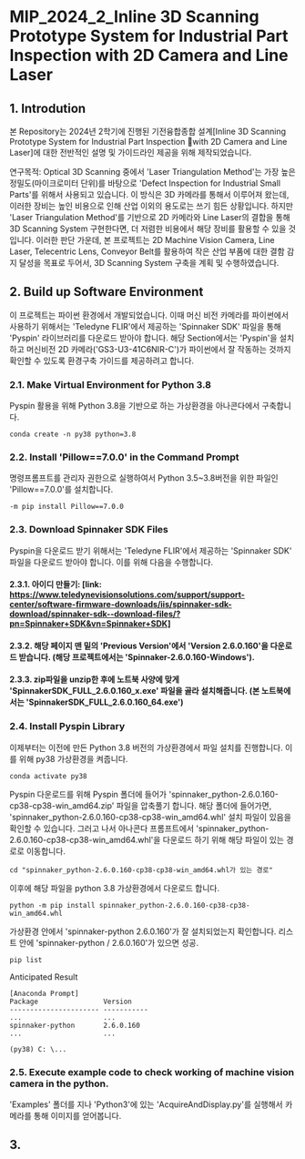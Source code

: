 # MIP_2024_2_Inline 3D Scanning Prototype System for Industrial Part Inspection with 2D Camera and Line Laser

## 1. Introdution
본 Repository는 2024년 2학기에 진행된 기전융합종합 설계[Inline 3D Scanning Prototype System for Industrial Part Inspection with 2D Camera and Line Laser]에 대한 전반적인 설명 및 가이드라인 제공을 위해 제작되었습니다.

연구목적: Optical 3D Scanning 중에서 'Laser Triangulation Method'는 가장 높은 정밀도(마이크로미터 단위)를 바탕으로 'Defect Inspection for Industrial Small Parts'를 위해서 사용되고 있습니다. 이 방식은 3D 카메라를 통해서 이루어져 왔는데, 이러한 장비는 높인 비용으로 인해 산업 이외의 용도로는 쓰기 힘든 상황입니다. 하지만 'Laser Triangulation Method'를 기반으로 2D 카메라와 Line Laser의 결합을 통해 3D Scanning System 구현한다면, 더 저렴한 비용에서 해당 장비를 활용할 수 있을 것입니다. 이러한 판단 가운데, 본 프로젝트는 2D Machine Vision Camera, Line Laser, Telecentric Lens, Conveyor Belt를 활용하여 작은 산업 부품에 대한 결함 감지 달성을 목표로 두어서, 3D Scanning System 구축을 계획 및 수행하였습니다.


## 2. Build up Software Environment
이 프로젝트는 파이썬 환경에서 개발되었습니다. 이때 머신 비전 카메라를 파이썬에서 사용하기 위해서는 'Teledyne FLIR'에서 제공하는 'Spinnaker SDK' 파일을 통해 'Pyspin' 라이브러리를 다운로드 받아야 합니다. 해당 Section에서는 'Pyspin'을 설치하고 머신비전 2D 카메라('GS3-U3-41C6NIR-C')가 파이썬에서 잘 작동하는 것까지 확인할 수 있도록 환경구축 가이드를 제공하려고 합니다.

### 2.1. Make Virtual Environment for Python 3.8
Pyspin 활용을 위해 Python 3.8을 기반으로 하는 가상환경을 아나콘다에서 구축합니다.
```Anadonda
conda create -n py38 python=3.8
```
### 2.2. Install 'Pillow==7.0.0' in the Command Prompt
명령프롬프트를 관리자 권한으로 실행하여서 Python 3.5~3.8버전을 위한 파일인 'Pillow==7.0.0'를 설치합니다.
```
-m pip install Pillow==7.0.0
```
### 2.3. Download Spinnaker SDK Files
Pyspin을 다운로드 받기 위해서는 'Teledyne FLIR'에서 제공하는 'Spinnaker SDK' 파일을 다운로드 받아야 합니다. 이를 위해 다음을 수행합니다.

#### 2.3.1. 아이디 만들기: [link: https://www.teledynevisionsolutions.com/support/support-center/software-firmware-downloads/iis/spinnaker-sdk-download/spinnaker-sdk--download-files/?pn=Spinnaker+SDK&vn=Spinnaker+SDK]

#### 2.3.2. 해당 페이지 맨 밑의 'Previous Version'에서 'Version 2.6.0.160'을 다운로드 받습니다. (해당 프로젝트에서는 'Spinnaker-2.6.0.160-Windows').

#### 2.3.3. zip파일을 unzip한 후에 노트북 사양에 맞게 'SpinnakerSDK_FULL_2.6.0.160_x.exe' 파일을 골라 설치해줍니다. (본 노트북에서는 'SpinnakerSDK_FULL_2.6.0.160_64.exe')

### 2.4. Install Pyspin Library
이제부터는 이전에 만든 Python 3.8 버전의 가상환경에서 파일 설치를 진행합니다. 이를 위해 py38 가상환경을 켜줍니다.
```Anadonda
conda activate py38
```
Pyspin 다운로드를 위해 Pyspin 폴더에 들어가 'spinnaker_python-2.6.0.160-cp38-cp38-win_amd64.zip' 파일을 압축풀기 합니다. 해당 폴더에 들어가면, 'spinnaker_python-2.6.0.160-cp38-cp38-win_amd64.whl' 설치 파일이 있음을 확인할 수 있습니다. 그러고 나서 아나콘다 프롬프트에서 'spinnaker_python-2.6.0.160-cp38-cp38-win_amd64.whl'을 다운로드 하기 위해 해당 파일이 있는 경로로 이동합니다.
```
cd "spinnaker_python-2.6.0.160-cp38-cp38-win_amd64.whl가 있는 경로"
```
이후에 해당 파일을 python 3.8 가상환경에서 다운로드 합니다.
```
python -m pip install spinnaker_python-2.6.0.160-cp38-cp38-win_amd64.whl
  ```
가상환경 안에서 'spinnaker-python 2.6.0.160'가 잘 설치되었는지 확인합니다. 리스트 안에 'spinnaker-python / 2.6.0.160'가 있으면 성공.
```
pip list
```
Anticipated Result
```
[Anaconda Prompt]
Package                Version
---------------------- -----------
...                    ...
spinnaker-python       2.6.0.160
...                    ...

(py38) C: \...
```
### 2.5. Execute example code to check working of machine vision camera in the python.
'Examples' 폴더를 지나 'Python3'에 있는 'AcquireAndDisplay.py'를 실행해서 카메라를 통해 이미지를 얻어봅니다.


## 3. 

